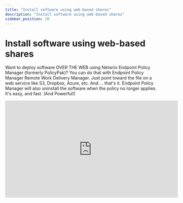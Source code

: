 ```yaml
---
title: "Install software using web-based shares"
description: "Install software using web-based shares"
sidebar_position: 20
---
```

# Install software using web-based shares

Want to deploy software OVER THE WEB using Netwrix Endpoint Policy Manager (formerly PolicyPak)? You
can do that with Endpoint Policy Manager Remote Work Delivery Manager. Just point toward the file on
a web service like S3, Dropbox, Azure, etc. And ... that's it. Endpoint Policy Manager will also
uninstall the software when the policy no longer applies. It's easy, and fast. (And Powerful!)

<iframe width="560" height="315" src="https://www.youtube.com/embed/38FCfY-b1Kw" title="Endpoint Policy Manager Remote Work Delivery Manager: Install software using web-based shares" frameborder="0" allow="accelerometer; autoplay; clipboard-write; encrypted-media; gyroscope; picture-in-picture; web-share" allowfullscreen="1"></iframe>
